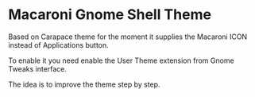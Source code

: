 # Macaroni Gnome Shell Theme

Based on Carapace theme for the moment it supplies the Macaroni ICON instead of Applications button.

To enable it you need enable the User Theme extension from Gnome Tweaks interface.

The idea is to improve the theme step by step.
